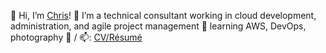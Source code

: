 👋 Hi, I’m [Chris](https://www.linkedin.com/in/chrisevega/)!
👀 I’m a technical consultant working in cloud development, administration, and agile project management
🌱 learning AWS, DevOps, photography
💞️ / 📫: [CV/Résumé](https://chris-vega.github.io/cv/)

<!---
chris-vega/chris-vega is a ✨ special ✨ repository because its `README.md` (this file) appears on your GitHub profile.
You can click the Preview link to take a look at your changes.
--->
